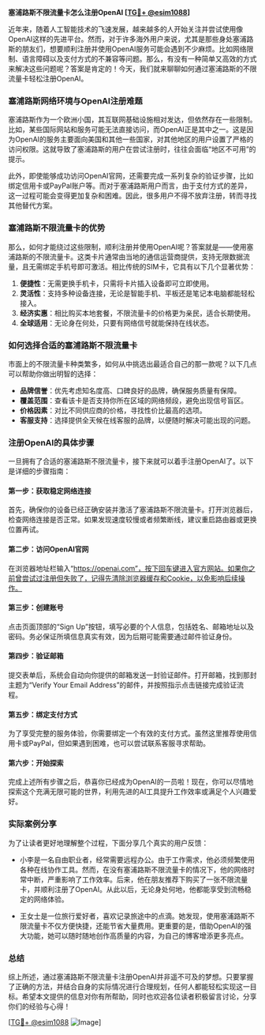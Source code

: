 **塞浦路斯不限流量卡怎么注册OpenAI [[TG💪+ @esim1088](https://t.me/s/esim1088)]**

近年来，随着人工智能技术的飞速发展，越来越多的人开始关注并尝试使用像OpenAI这样的先进平台。然而，对于许多海外用户来说，尤其是那些身处塞浦路斯的朋友们，想要顺利注册并使用OpenAI服务可能会遇到不少麻烦。比如网络限制、语言障碍以及支付方式的不兼容等问题。那么，有没有一种简单又高效的方式来解决这些问题呢？答案是肯定的！今天，我们就来聊聊如何通过塞浦路斯的不限流量卡轻松注册OpenAI。

### 塞浦路斯网络环境与OpenAI注册难题

塞浦路斯作为一个欧洲小国，其互联网基础设施相对发达，但依然存在一些限制。比如，某些国际网站和服务可能无法直接访问，而OpenAI正是其中之一。这是因为OpenAI的服务主要面向美国和其他一些国家，对其他地区的用户设置了严格的访问权限。这就导致了塞浦路斯的用户在尝试注册时，往往会面临“地区不可用”的提示。

此外，即使能够成功访问OpenAI官网，还需要完成一系列复杂的验证步骤，比如绑定信用卡或PayPal账户等。而对于塞浦路斯用户而言，由于支付方式的差异，这一过程可能会变得更加复杂和困难。因此，很多用户不得不放弃注册，转而寻找其他替代方案。

### 塞浦路斯不限流量卡的优势

那么，如何才能绕过这些限制，顺利注册并使用OpenAI呢？答案就是——使用塞浦路斯的不限流量卡。这类卡片通常由当地的通信运营商提供，支持无限数据流量，且无需绑定手机号即可激活。相比传统的SIM卡，它具有以下几个显著优势：

1. **便捷性**：无需更换手机卡，只需将卡片插入设备即可立即使用。
2. **灵活性**：支持多种设备连接，无论是智能手机、平板还是笔记本电脑都能轻松接入。
3. **经济实惠**：相比购买本地套餐，不限流量卡的价格更为亲民，适合长期使用。
4. **全球适用**：无论身在何处，只要有网络信号就能保持在线状态。

### 如何选择合适的塞浦路斯不限流量卡

市面上的不限流量卡种类繁多，如何从中挑选出最适合自己的那一款呢？以下几点可以帮助你做出明智的选择：

- **品牌信誉**：优先考虑知名度高、口碑良好的品牌，确保服务质量有保障。
- **覆盖范围**：查看该卡是否支持你所在区域的网络频段，避免出现信号盲区。
- **价格因素**：对比不同供应商的价格，寻找性价比最高的选项。
- **客服支持**：选择提供全天候在线客服的品牌，以便随时解决可能出现的问题。

### 注册OpenAI的具体步骤

一旦拥有了合适的塞浦路斯不限流量卡，接下来就可以着手注册OpenAI了。以下是详细的步骤指南：

#### 第一步：获取稳定网络连接
首先，确保你的设备已经正确安装并激活了塞浦路斯不限流量卡。打开浏览器后，检查网络连接是否正常。如果发现速度较慢或者频繁断线，建议重启路由器或更换位置再试。

#### 第二步：访问OpenAI官网
在浏览器地址栏输入“https://openai.com”，按下回车键进入官方网站。如果你之前曾尝试过注册但失败了，记得先清除浏览器缓存和Cookie，以免影响后续操作。

#### 第三步：创建账号
点击页面顶部的“Sign Up”按钮，填写必要的个人信息，包括姓名、邮箱地址以及密码。务必保证所填信息真实有效，因为后期可能需要通过邮件验证身份。

#### 第四步：验证邮箱
提交表单后，系统会自动向你提供的邮箱发送一封验证邮件。打开邮箱，找到那封主题为“Verify Your Email Address”的邮件，并按照指示点击链接完成验证流程。

#### 第五步：绑定支付方式
为了享受完整的服务体验，你需要绑定一个有效的支付方式。虽然这里推荐使用信用卡或PayPal，但如果遇到困难，也可以尝试联系客服寻求帮助。

#### 第六步：开始探索
完成上述所有步骤之后，恭喜你已经成为OpenAI的一员啦！现在，你可以尽情地探索这个充满无限可能的世界，利用先进的AI工具提升工作效率或满足个人兴趣爱好。

### 实际案例分享

为了让读者更好地理解整个过程，下面分享几个真实的用户反馈：

- 小李是一名自由职业者，经常需要远程办公。由于工作需求，他必须频繁使用各种在线协作工具。然而，在没有塞浦路斯不限流量卡的情况下，他的网络时常中断，严重影响了工作效率。后来，他在朋友推荐下购买了一张不限流量卡，并顺利注册了OpenAI。从此以后，无论身处何地，他都能享受到流畅稳定的网络体验。
  
- 王女士是一位旅行爱好者，喜欢记录旅途中的点滴。她发现，使用塞浦路斯不限流量卡不仅方便快捷，还能节省大量费用。更重要的是，借助OpenAI的强大功能，她可以随时随地创作高质量的内容，为自己的博客增添更多亮点。

### 总结

综上所述，通过塞浦路斯不限流量卡注册OpenAI并非遥不可及的梦想。只要掌握了正确的方法，并结合自身的实际情况进行合理规划，任何人都能轻松实现这一目标。希望本文提供的信息对你有所帮助，同时也欢迎各位读者积极留言讨论，分享你们的经验与心得！

[[TG💪+ @esim1088](https://t.me/s/esim1088) ![Image](https://i.postimg.cc/4NQfJmqS/Snipaste-2025-05-13-00-14-12.png)]
